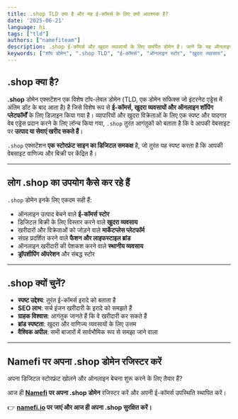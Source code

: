```yaml
---
title: .shop TLD क्या है और यह ई-कॉमर्स के लिए क्यों आवश्यक है?
date: '2025-06-21'
language: hi
tags: ["tld"]
authors: ["namefiteam"]
description: .shop ई-कॉमर्स और खुदरा व्यवसायों के लिए समर्पित डोमेन है। जानें कि यह ऑनलाइन स्टोर और शॉपिंग प्लेटफॉर्म के लिए सबसे अच्छा विकल्प क्यों है।
keywords: ["शॉप डोमेन", ".shop TLD", "ई-कॉमर्स", "ऑनलाइन स्टोर", "खुदरा व्यवसाय", "शॉपिंग प्लेटफॉर्म"]
---
```


## **.shop क्या है?**

**.shop** डोमेन एक्सटेंशन एक विशेष टॉप-लेवल डोमेन (TLD, एक डोमेन सफिक्स जो इंटरनेट एड्रेस में अंतिम डॉट के बाद आता है) है जिसे विशेष रूप से **ई-कॉमर्स, खुदरा व्यवसायों और ऑनलाइन शॉपिंग प्लेटफॉर्मों** के लिए डिज़ाइन किया गया है। व्यापारियों और खुदरा विक्रेताओं के लिए एक स्पष्ट और यादगार वेब एड्रेस प्रदान करने के लिए लॉन्च किया गया, `.shop` तुरंत आगंतुकों को बताता है कि वे आपकी वेबसाइट पर **उत्पाद या सेवाएं खरीद सकते हैं**।

`.shop` एक्सटेंशन **एक स्टोरफ्रंट साइन का डिजिटल समकक्ष** है, जो तुरंत यह स्पष्ट करता है कि आपकी वेबसाइट वाणिज्य और बिक्री पर केंद्रित है।

---

## **लोग .shop का उपयोग कैसे कर रहे हैं**

`.shop` डोमेन इनके लिए एकदम सही हैं:

*   ऑनलाइन उत्पाद बेचने वाले **ई-कॉमर्स स्टोर**
*   डिजिटल बिक्री के लिए विस्तार करने वाले **खुदरा व्यवसाय**
*   खरीदारों और विक्रेताओं को जोड़ने वाले **मार्केटप्लेस प्लेटफॉर्म**
*   संग्रह प्रदर्शित करने वाले **फैशन और लाइफस्टाइल ब्रांड**
*   ऑनलाइन खरीदारी की पेशकश करने वाले **स्थानीय व्यवसाय**
*   **ड्रॉपशीपिंग ऑपरेशन** और संबद्ध स्टोर

---

## **.shop क्यों चुनें?**

*   **स्पष्ट उद्देश्य**: तुरंत ई-कॉमर्स इरादे को बताता है
*   **SEO लाभ**: सर्च इंजन खरीदारी के इरादे को समझते हैं
*   **ग्राहक विश्वास**: आगंतुक जानते हैं कि वे खरीदारी कर सकते हैं
*   **ब्रांड स्पष्टता**: खुदरा और वाणिज्य व्यवसायों के लिए उत्तम
*   **वैश्विक अपील**: सभी बाजारों में सार्वभौमिक रूप से समझा जाने वाला

---

## **Namefi पर अपना .shop डोमेन रजिस्टर करें**

अपना डिजिटल स्टोरफ्रंट खोलने और ऑनलाइन बेचना शुरू करने के लिए तैयार हैं?

आज ही **[Namefi](https://namefi.io) पर अपना .shop डोमेन** रजिस्टर करें और अपनी ई-कॉमर्स उपस्थिति स्थापित करें।

👉 **[namefi.io](https://namefi.io) पर जाएं और आज ही अपना .shop सुरक्षित करें।**